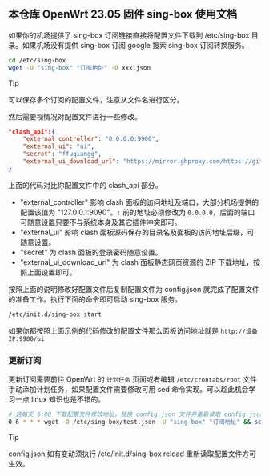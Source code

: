 ## 本仓库 OpenWrt 23.05 固件 sing-box 使用文档

如果你的机场提供了 sing-box 订阅链接直接将配置文件下载到 /etc/sing-box 目录。如果机场没有提供 sing-box 订阅 google 搜索 sing-box 订阅转换服务。

```bash
cd /etc/sing-box
wget -U "sing-box" "订阅地址" -O xxx.json
```

> [!TIP]
> 可以保存多个订阅的配置文件，注意从文件名进行区分。

然后需要视情况对配置文件进行一些修改。

```json
"clash_api":{ 
    "external_controller": "0.0.0.0:9900",
    "external_ui": "ui",
    "secret": "ffuqiangg",
    "external_ui_download_url": "https://mirror.ghproxy.com/https://github.com/MetaCubeX/Yacd-meta/archive/gh-pages.  zip"
}
```

上面的代码对比你配置文件中的 clash_api 部分。 
- "external_controller" 影响 clash 面板的访问地址及端口，大部分机场提供的配置该值为 "127.0.0.1:9090"。`:` 前的地址必须修改为 `0.0.0.0`，后面的端口可随意设置只要不与系统本身及其它插件冲突即可。
- "external_ui" 影响 clash 面板源码保存的目录名及面板的访问地址后缀，可随意设置。
- "secret" 为 clash 面板的登录密码随意设置。
- "external_ui_download_url" 为 clash 面板静态网页资源的 ZIP 下载地址，按照上面设置即可。

按照上面的说明修改好配置文件后复制配置文件为 config.json 就完成了配置文件的准备工作。执行下面的命令即可启动 sing-box 服务。

```bash
/etc/init.d/sing-box start
```

如果你都按照上面示例的代码修改的配置文件那么面板访问地址就是 `http://设备IP:9900/ui`

### 更新订阅

更新订阅需要前往 OpenWrt 的 `计划任务` 页面或者编辑 `/etc/crontabs/root` 文件手动添加计划任务，如果配置文件需要修改可用 sed 命令实现。可以趁此机会学习一点 linux 知识也是不错的。

```bash
# 这每天 6:00 下载配置文件修改地址，替换 config.json 文件并重新读取 config.json
0 6 * * * wget -O /etc/sing-box/test.json -U "sing-box" "订阅地址" && sed -i 's/127.0.0.1:9090/0.0.0.0:9900/' /etc/sing-box/test.json && cp -f /etc/sing-box/test.json /etc/sing-box/config.json && /etc/init.d/sing-box reload
```

> [!TIP]
> config.json 如有变动须执行 /etc/init.d/sing-box reload 重新读取配置文件方可生效。